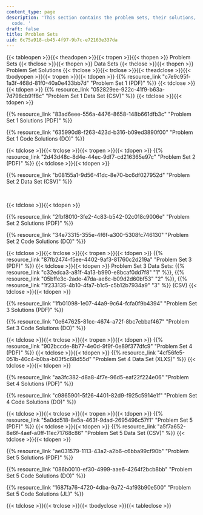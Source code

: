 ```yaml
---
content_type: page
description: 'This section contains the problem sets, their solutions, and accompanying
  code. '
draft: false
title: Problem Sets
uid: 6c75a918-cb45-4f97-9b7c-e72163e337da
---
```

{{< tableopen >}}{{< theadopen >}}{{< tropen >}}{{< thopen >}}
Problem Sets
{{< thclose >}}{{< thopen >}}
Data Sets
{{< thclose >}}{{< thopen >}}
Problem Set Solutions
{{< thclose >}}{{< trclose >}}{{< theadclose >}}{{< tbodyopen >}}{{< tropen >}}{{< tdopen >}}
{{% resource_link "c7e9c95f-1a3f-468d-81f0-40a0e433bb7d" "Problem Set 1 (PDF)" %}}
{{< tdclose >}}{{< tdopen >}}
{{% resource_link "052829ee-922c-41f9-b63a-7d798cb91f8c" "Problem Set 1 Data Set (CSV)" %}}
{{< tdclose >}}{{< tdopen >}}

{{% resource_link "83ad6eee-556a-4476-8658-148b661dfb3c" "Problem Set 1 Solutions (PDF)" %}}

{{% resource_link "635990d8-f263-423d-b316-b09ed3890f00" "Problem Set 1 Code Solutions (DO)" %}}

{{< tdclose >}}{{< trclose >}}{{< tropen >}}{{< tdopen >}}
{{% resource_link "2d43d48c-8d4e-44ec-9df7-cd216365e97c" "Problem Set 2 (PDF)" %}}
{{< tdclose >}}{{< tdopen >}}

{{% resource_link "b08155a1-9d56-41dc-8e70-bc6df027952d" "Problem Set 2 Data Set (CSV)" %}}

 

{{< tdclose >}}{{< tdopen >}}

{{% resource_link "2fbf8010-3fe2-4c83-b542-02c018c9006e" "Problem Set 2 Solutions (PDF)" %}}

{{% resource_link "34e73315-355e-4f6f-a300-5308fc746130" "Problem Set 2 Code Solutions (DO)" %}}

{{< tdclose >}}{{< trclose >}}{{< tropen >}}{{< tdopen >}}
{{% resource_link "87fb2474-f5ee-4402-9af3-81760c2d219a" "Problem Set 3 (PDF)" %}}
{{< tdclose >}}{{< tdopen >}}
Problem Set 3 Data Sets: {{% resource_link "c32edca3-a81f-4a13-b990-e8bcaf0dd7f8" "1" %}}, {{% resource_link "05bffe3c-2ade-47da-ae6c-b09d2d60bf53" "2" %}}, {{% resource_link "1f233135-4b10-4fa7-b1c5-c5b12b7934a9" "3" %}} (CSV)
{{< tdclose >}}{{< tdopen >}}

{{% resource_link "1fb01098-1e07-44a9-9c64-fcfa0f9b4394" "Problem Set 3 Solutions (PDF)" %}}

{{% resource_link "0e647625-81cc-4674-a72f-8bc7ebbaf467" "Problem Set 3 Code Solutions (DO)" %}}

{{< tdclose >}}{{< trclose >}}{{< tropen >}}{{< tdopen >}}
{{% resource_link "902bccde-8b77-4e0d-9f9f-0e89f377dfc9" "Problem Set 4 (PDF)" %}}
{{< tdclose >}}{{< tdopen >}}
{{% resource_link "4cf56fe5-051b-40c4-b0ba-b03f5c68d55d" "Problem Set 4 Data Set (XLXS)" %}}
{{< tdclose >}}{{< tdopen >}}

{{% resource_link "aa3fc382-d8a8-4f7e-96d5-eaf22f224e06" "Problem Set 4 Solutions (PDF)" %}}

{{% resource_link "c9865901-5f26-4401-82d9-f925c5914e1f" "Problem Set 4 Code Solutions (DO)" %}}

{{< tdclose >}}{{< trclose >}}{{< tropen >}}{{< tdopen >}}
{{% resource_link "5a0dd518-8e5a-463f-9dad-2695496c57f1" "Problem Set 5 (PDF)" %}}
{{< tdclose >}}{{< tdopen >}}
{{% resource_link "a5f7a652-8e6f-4aef-a0ff-11ec71768c86" "Problem Set 5 Data Set (CSV)" %}}
{{< tdclose >}}{{< tdopen >}}

{{% resource_link "ae031579-1113-43a2-a2b6-c6bba99cf90b" "Problem Set 5 Solutions (PDF)" %}}

{{% resource_link "086b0010-ef30-4999-aae6-4264f2bcb8bb" "Problem Set 5 Code Solutions (DO)" %}}

{{% resource_link "1687fa76-4720-4dba-9a72-4af93b90e500" "Problem Set 5 Code Solutions (JL)" %}}

{{< tdclose >}}{{< trclose >}}{{< tbodyclose >}}{{< tableclose >}}